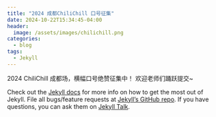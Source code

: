 ```yaml
---
title: "2024 成都ChiliChill 口号征集"
date: 2024-10-22T15:34:45-04:00
header:
  image: /assets/images/chilichill.png
categories:
  - blog
tags:
  - Jekyll
---
```


2024 ChiliChill 成都场，横幅口号绝赞征集中！
欢迎老师们踊跃提交~

Check out the [Jekyll docs][jekyll-docs] for more info on how to get the most out of Jekyll. File all bugs/feature requests at [Jekyll’s GitHub repo][jekyll-gh]. If you have questions, you can ask them on [Jekyll Talk][jekyll-talk].

[jekyll-docs]: https://jekyllrb.com/docs/home
[jekyll-gh]:   https://github.com/jekyll/jekyll
[jekyll-talk]: https://talk.jekyllrb.com/
